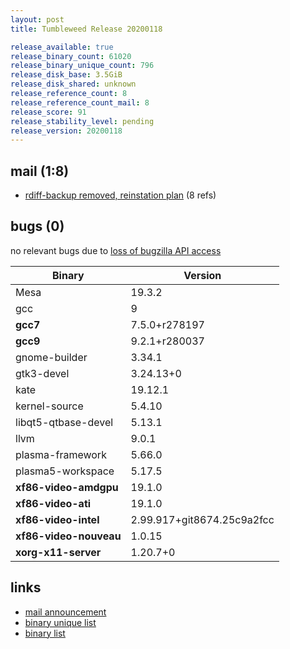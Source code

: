 ```yaml
---
layout: post
title: Tumbleweed Release 20200118

release_available: true
release_binary_count: 61020
release_binary_unique_count: 796
release_disk_base: 3.5GiB
release_disk_shared: unknown
release_reference_count: 8
release_reference_count_mail: 8
release_score: 91
release_stability_level: pending
release_version: 20200118
---
```


## mail (1:8)

- [rdiff-backup removed, reinstation plan](https://lists.opensuse.org/opensuse-factory/2020-01/msg00252.html) (8 refs)

## bugs (0)

<!--more-->

no relevant bugs due to [loss of bugzilla API access](https://bugzilla.opensuse.org/show_bug.cgi?id=1157722)

Binary | Version
--- | ---
Mesa | 19.3.2
gcc | 9
**gcc7** | 7.5.0+r278197
**gcc9** | 9.2.1+r280037
gnome-builder | 3.34.1
gtk3-devel | 3.24.13+0
kate | 19.12.1
kernel-source | 5.4.10
libqt5-qtbase-devel | 5.13.1
llvm | 9.0.1
plasma-framework | 5.66.0
plasma5-workspace | 5.17.5
**xf86-video-amdgpu** | 19.1.0
**xf86-video-ati** | 19.1.0
**xf86-video-intel** | 2.99.917+git8674.25c9a2fcc
**xf86-video-nouveau** | 1.0.15
**xorg-x11-server** | 1.20.7+0

## links

- [mail announcement](https://lists.opensuse.org/opensuse-factory/2020-01/msg00234.html)
- [binary unique list](http://download.opensuse.org/history/20200118/rpm.unique.list)
- [binary list](http://download.opensuse.org/history/20200118/rpm.list)
